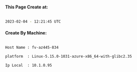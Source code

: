 
   
#### This Page Create at:

```bash

2023-02-04 - 12:21:45 UTC

```

#### Create By Machine:

```bash

Host Name : fv-az445-834

platform  : Linux-5.15.0-1031-azure-x86_64-with-glibc2.35

Ip Local  : 10.1.0.95

```


